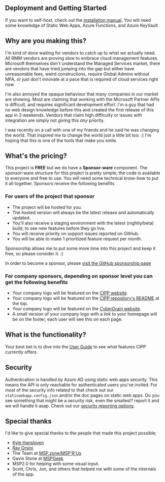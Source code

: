 <!-- markdownlint-disable-next-line MD041 -->
## Deployment and Getting Started

If you want to self-host, check out the [installation manual](/docs/user/installation/). You will need some knowledge of Static Web Apps, Azure Functions, and Azure KeyVault

## Why are you making this?

I'm kind of done waiting for vendors to catch up to what we actually need. All RMM vendors are proving slow to embrace cloud management features. Microsoft themselves don't understand the Managed Services market, there are vendors that have tried jumping into the gap but either have unreasonable fees, weird constructions, require Global Admins without MFA, or just don't innovate at a pace that is required of cloud services right now.

I'm also annoyed the opaque behaviour that many companies in our market are showing. Most are claiming that working with the Microsoft Partner APIs is difficult, and requires significant development effort. I'm a guy that had no web design knowledge before this and created the first release of this app in 3 weekends. Vendors that claim high difficulty or issues with integration are simply not giving this *any* priority.

I was recently on a call with one of my friends and he said he was changing the world. That inspired me to change the world just a little bit too. :) I'm hoping that this is one of the tools that make you smile.

## What's the pricing?

This project is **FREE** but we do have a **Sponsor-ware** component. The sponsor-ware structure for this project is pretty simple; the code is available to everyone and free to use. You will need some technical know-how to put it all together. Sponsors receive the following benefits

### For users of the project that sponsor

* The project will be hosted for you.
* The hosted version will always be the latest release and automatically updated.
* You'll also receive a staging environment with the latest (nightly/beta) build, to see new features before they go live.
* You will receive priority on support issues reported on GitHub.
* You will be able to make 1 prioritized feature request per month.

Sponsorship allows me to put some more time into this project and keep it free, so please consider it. :)

In order to become a sponsor, please [visit the GitHub sponsorship page](<https://github.com/sponsors/KelvinTegelaar>)

### For company sponsors, depending on sponsor level you can get the following benefits

* Your company logo will be featured on the [CIPP website](https://cipp.app).
* Your company logo will be featured on the [CIPP repository's README](https://github.com/KelvinTegelaar/CIPP) at the top.
* Your company logo will be featured on the [CyberDrain website](https://cyberdrain.com).
* A small version of your company logo with a link to your homepage will be on the footer, each user will see this on each page.

## What is the functionality?

Your best bet is to dive into the [User Guide](/docs/user/) to see what features CIPP currently offers.

## Security

Authentication is handled by Azure AD using static web apps security. This means the API is only reachable for authenticated users you've invited. For most of the security info related to that check out our `staticwebapp.config.json` and/or the doc pages on static web apps. Do you see something that might be a security risk, even the smallest? report it and we will handle it asap. Check out our [security reporting options](/docs/user/security/).

## Special thanks

I'd like to give special thanks to the people that made this project possible;

* [Kyle Hansloven](https://huntress.com)
* [Ray Orsini](https://oit.co)
* The Team at [MSP.zone/MSP'R'Us](https://msp.zone)
* Gavin Stone at [MSPGeek](https://mspgeek.org)
* MSP2.0 for helping with some visual input.
* Scott, Chris, Jon, and others that helped me with some of the internals of the app.
